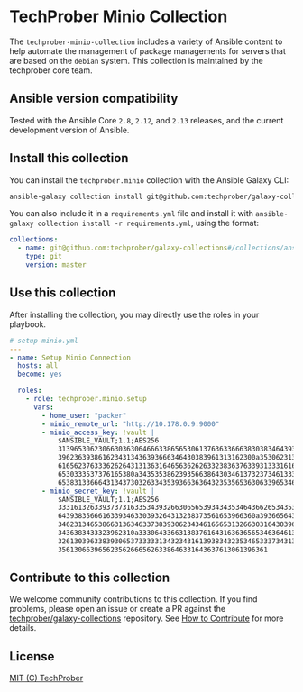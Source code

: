 # TechProber Minio Collection

The `techprober-minio-collection` includes a variety of Ansible content to help automate the management of package managements for servers that are based on the `debian` system. This collection is maintained by the techprober core team.

## Ansible version compatibility

Tested with the Ansible Core `2.8`, `2.12`, and `2.13` releases, and the current development version of Ansible.

## Install this collection

You can install the `techprober.minio` collection with the Ansible Galaxy CLI:

```bash
ansible-galaxy collection install git@github.com:techprober/galaxy-collections#/collections/ansible_collections/techprober/minio,master
```

You can also include it in a `requirements.yml` file and install it with `ansible-galaxy collection install -r requirements.yml`, using the format:

```yaml
collections:
  - name: git@github.com:techprober/galaxy-collections#/collections/ansible_collections/techprober/minio
    type: git
    version: master
```

## Use this collection

After installing the collection, you may directly use the roles in your playbook.

```yaml
# setup-minio.yml
---
- name: Setup Minio Connection
  hosts: all
  become: yes

  roles:
    - role: techprober.minio.setup
      vars:
        - home_user: "packer"
        - minio_remote_url: "http://10.178.0.9:9000"
        - minio_access_key: !vault |
            $ANSIBLE_VAULT;1.1;AES256
            31396530623066303630646663386565306137636336663830383464393334326530633762666664
            3962363938616234313436393666346430383961313162300a353062313465613462663636643535
            61656237633362626431313631646563626263323836376339313331616562333361383230623435
            6530333537376165380a343535386239356638643034613732373461333865343164626563666531
            65383133666431343730326334353936636364323535653630633965346362386233
        - minio_secret_key: !vault |
            $ANSIBLE_VAULT;1.1;AES256
            33316132633937373163353439326630656539343435346436626534353936386538653761663466
            6439383566616339346330393264313238373561653966360a393665643334646235633738613037
            34623134653866313634633738393062343461656531326630316430396432643531353661346239
            3436383433323962310a333064336631383761643163636565346364613664396361636533636466
            32613039633839306537333331343234316139383432353465333734313561373437366235613636
            3561306639656235626665626338646331643637613061396361
```

## Contribute to this collection

We welcome community contributions to this collection. If you find problems, please open an issue or create a PR against the [techprober/galaxy-collections](https://github.com/techprober/galaxy-collections) repository. See [How to Contribute](https://github.com/techprober/galaxy-collections/blob/master/docs/contribute.md) for more details.

## License

[MIT (C) TechProber](https://github.com/yqlbu/TechProber/galaxy-collections/blob/master/LICENSE)
